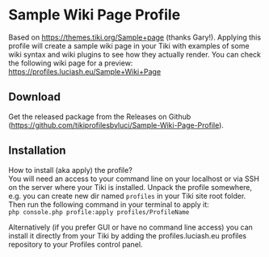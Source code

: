 # Sample Wiki Page Profile
Based on https://themes.tiki.org/Sample+page (thanks Gary!).
Applying this profile will create a sample wiki page in your Tiki with examples of some wiki syntax and wiki plugins to see how they actually render. You can check the following wiki page for a preview: https://profiles.luciash.eu/Sample+Wiki+Page

## Download
Get the released package from the Releases on Github (https://github.com/tikiprofilesbyluci/Sample-Wiki-Page-Profile).

## Installation
How to install (aka apply) the profile?  
You will need an access to your command line on your localhost or via SSH on the server where your Tiki is installed. Unpack the profile somewhere, e.g. you can create new dir named `profiles` in your Tiki site root folder. Then run the following command in your terminal to apply it:  
`php console.php profile:apply profiles/ProfileName`

Alternatively (if you prefer GUI or have no command line access) you can install it directly from your Tiki by adding the profiles.luciash.eu profiles repository to your Profiles control panel.
